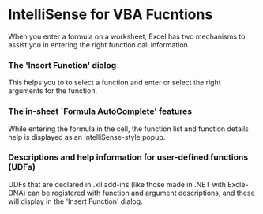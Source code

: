# IntelliSense for VBA Fucntions

When you enter a formula on a worksheet, Excel has two mechanisms to assist you in entering the right function call information.

### The 'Insert Function' dialog

This helps you to to select a function and enter or select the right arguments for the function.


### The in-sheet `Formula AutoComplete' features

While entering the formula in the cell, the function list and function details help is displayed as an IntelliSense-style popup.


### Descriptions and help information for user-defined functions (UDFs)

UDFs that are declared in .xll add-ins (like those made in .NET with Excle-DNA) can be registered with function and argument descriptions, and these will display in the 'Insert Function' dialog.


